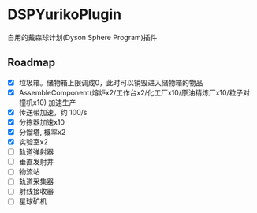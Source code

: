 # DSPYurikoPlugin

自用的戴森球计划(Dyson Sphere Program)插件

## Roadmap
- [x] 垃圾箱。储物箱上限调成0，此时可以销毁进入储物箱的物品
- [x] AssembleComponent(熔炉x2/工作台x2/化工厂x10/原油精炼厂x10/粒子对撞机x10) 加速生产
- [x] 传送带加速，约 100/s
- [x] 分拣器加速x10
- [x] 分馏塔, 概率x2
- [x] 实验室x2
- [ ] 轨道弹射器
- [ ] 垂直发射井
- [ ] 物流站
- [ ] 轨道采集器
- [ ] 射线接收器
- [ ] 星球矿机
